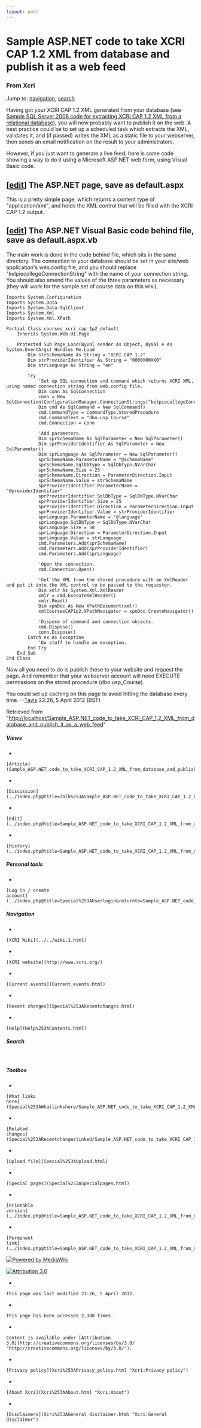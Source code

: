 ```yaml
---
layout: post
---
```


<script>
  (function(i,s,o,g,r,a,m){i['GoogleAnalyticsObject']=r;i[r]=i[r]||function(){
  (i[r].q=i[r].q||[]).push(arguments)},i[r].l=1*new Date();a=s.createElement(o),
  m=s.getElementsByTagName(o)[0];a.async=1;a.src=g;m.parentNode.insertBefore(a,m)
  })(window,document,'script','https://www.google-analytics.com/analytics.js','ga');

  ga('create', 'UA-73710929-3', 'auto');
  ga('send', 'pageview');

</script>







Sample ASP.NET code to take XCRI CAP 1.2 XML from database and publish it as a web feed 
=======================================================================================













### From Xcri 







Jump to:
[navigation](Sample_ASP.NET_code_to_take_XCRI_CAP_1.2_XML_from_database_and_publish_it_as_a_web_feed.html#column-one),
[search](Sample_ASP.NET_code_to_take_XCRI_CAP_1.2_XML_from_database_and_publish_it_as_a_web_feed.html#searchInput)



Having got your XCRI CAP 1.2 XML generated from your database (see
[Sample SQL Server 2008 code for extracting XCRI CAP 1.2 XML from a
relational
database](Sample_SQL_Server_2008_code_for_extracting_XCRI_CAP_1.2_XML_from_a_relational_database.html "Sample SQL Server 2008 code for extracting XCRI CAP 1.2 XML from a relational database")),
you will now probably want to publish it on the web. A best practice
could be to set up a scheduled task which extracts the XML, validates
it, and (if passed) writes the XML as a static file to your webserver,
then sends an email notification on the result to your administrators.

However, if you just want to generate a live feed, here is some code
showing a way to do it using a Microsoft ASP.NET web form, using Visual
Basic code.


\[[edit](../index.php@title=Sample_ASP.NET_code_to_take_XCRI_CAP_1.2_XML_from_database_and_publish_it_as_a_web_feed&action=edit&section=1.html "Edit section: The ASP.NET page, save as default.aspx")\]  The ASP.NET page, save as default.aspx 
-------------------------------------------------------------------------------------------------------------------------------------------------------------------------------------------------------------------------------------------------------------------------------------------------------------------

This is a pretty simple page, which returns a content type of
"application/xml", and holds the XML control that will be filled with
the XCRI CAP 1.2 output.

    
    


\[[edit](../index.php@title=Sample_ASP.NET_code_to_take_XCRI_CAP_1.2_XML_from_database_and_publish_it_as_a_web_feed&action=edit&section=2.html "Edit section: The ASP.NET Visual Basic code behind file, save as default.aspx.vb")\]  The ASP.NET Visual Basic code behind file, save as default.aspx.vb 
---------------------------------------------------------------------------------------------------------------------------------------------------------------------------------------------------------------------------------------------------------------------------------------------------------------------------------------------------------------------------

The main work is done in the code behind file, which sits in the same
directory. The connection to your database should be set in your
site/web application's web.config file, and you should replace
"kelpiecollegeConnectionString" with the name of your connection string.
You should also amend the values of the three parameters as necessary
(they will work for the sample set of course data on this wiki).

    Imports System.Configuration
    Imports System.Data
    Imports System.Data.SqlClient
    Imports System.Xml
    Imports System.Xml.XPath

    Partial Class courses_xcri_cap_1p2_default
        Inherits System.Web.UI.Page

        Protected Sub Page_Load(ByVal sender As Object, ByVal e As System.EventArgs) Handles Me.Load
            Dim strSchemaName As String = "XCRI CAP 1.2"
            Dim strProviderIdentifier As String = "0000X00XX0"
            Dim strLanguage As String = "en"

            Try
                'Set up SQL connection and command which returns XCRI XML, using named connection string from web.config file.
                Dim conn As SqlConnection
                conn = New SqlConnection(ConfigurationManager.ConnectionStrings("kelpiecollegeConnectionString").ConnectionString)
                Dim cmd As SqlCommand = New SqlCommand()
                cmd.CommandType = CommandType.StoredProcedure
                cmd.CommandText = "dbo.usp_Course"
                cmd.Connection = conn

                'Add parameters.
                Dim sprSchemaName As SqlParameter = New SqlParameter()
                Dim sprProviderIdentifier As SqlParameter = New SqlParameter()
                Dim sprLanguage As SqlParameter = New SqlParameter()
                sprSchemaName.ParameterName = "@schemaName"
                sprSchemaName.SqlDbType = SqlDbType.NVarChar
                sprSchemaName.Size = 25
                sprSchemaName.Direction = ParameterDirection.Input
                sprSchemaName.Value = strSchemaName
                sprProviderIdentifier.ParameterName = "@providerIdentifier"
                sprProviderIdentifier.SqlDbType = SqlDbType.NVarChar
                sprProviderIdentifier.Size = 25
                sprProviderIdentifier.Direction = ParameterDirection.Input
                sprProviderIdentifier.Value = strProviderIdentifier
                sprLanguage.ParameterName = "@language"
                sprLanguage.SqlDbType = SqlDbType.NVarChar
                sprLanguage.Size = 50
                sprLanguage.Direction = ParameterDirection.Input
                sprLanguage.Value = strLanguage
                cmd.Parameters.Add(sprSchemaName)
                cmd.Parameters.Add(sprProviderIdentifier)
                cmd.Parameters.Add(sprLanguage)

                'Open the connection.
                cmd.Connection.Open()

                'Get the XML from the stored procedure with an XmlReader and put it into the XML control to be passed to the requester.
                Dim xmlr As System.Xml.XmlReader
                xmlr = cmd.ExecuteXmlReader()
                xmlr.Read()
                Dim xpnDoc As New XPathDocument(xmlr)
                xmlCoursesCAP1p2.XPathNavigator = xpnDoc.CreateNavigator()

                'Dispose of command and connection objects.
                cmd.Dispose()
                conn.Dispose()
            Catch ex As Exception
                'Do stuff to handle an exception.
            End Try
        End Sub
    End Class

Now all you need to do is publish these to your website and request the
page. And remember that your webserver account will need EXECUTE
permissions on the stored procedure (dbo.usp\_Course).

You could set up caching on this page to avoid hitting the database
every time.
--[Tavis](../index.php@title=User%253ATavis&action=edit.html "User:Tavis")
22:26, 5 April 2012 (BST)



Retrieved from
"[http://localhost/Sample\_ASP.NET\_code\_to\_take\_XCRI\_CAP\_1.2\_XML\_from\_database\_and\_publish\_it\_as\_a\_web\_feed](Sample_ASP.NET_code_to_take_XCRI_CAP_1.2_XML_from_database_and_publish_it_as_a_web_feed.html)"

















##### Views



-   

    

    [Article](Sample_ASP.NET_code_to_take_XCRI_CAP_1.2_XML_from_database_and_publish_it_as_a_web_feed.html)
-   

    

    [Discussion](../index.php@title=Talk%253ASample_ASP.NET_code_to_take_XCRI_CAP_1.2_XML_from_database_and_publish_it_as_a_web_feed&action=edit.html)
-   

    

    [Edit](../index.php@title=Sample_ASP.NET_code_to_take_XCRI_CAP_1.2_XML_from_database_and_publish_it_as_a_web_feed&action=edit.html)
-   

    

    [History](../index.php@title=Sample_ASP.NET_code_to_take_XCRI_CAP_1.2_XML_from_database_and_publish_it_as_a_web_feed&action=history.html)







##### Personal tools



-   

    

    [Log in / create
    account](../index.php@title=Special%253AUserlogin&returnto=Sample_ASP.NET_code_to_take_XCRI_CAP_1.2_XML_from_database_and_publish_it_as_a_web_feed.html)











[](../../wiki.1.html "XCRI Wiki")





##### Navigation



-   

    

    [XCRI Wiki](../../wiki.1.html)
-   

    

    [XCRI website](http://www.xcri.org/)
-   

    

    [Current events](Current_events.html)
-   

    

    [Recent changes](Special%253ARecentchanges.html)
-   

    

    [Help](Help%253AContents.html)







##### Search





 









##### Toolbox



-   

    

    [What links
    here](Special%253AWhatlinkshere/Sample_ASP.NET_code_to_take_XCRI_CAP_1.2_XML_from_database_and_publish_it_as_a_web_feed.html)
-   

    

    [Related
    changes](Special%253ARecentchangeslinked/Sample_ASP.NET_code_to_take_XCRI_CAP_1.2_XML_from_database_and_publish_it_as_a_web_feed.html)
-   

    

    [Upload file](Special%253AUpload.html)
-   

    

    [Special pages](Special%253ASpecialpages.html)
-   

    

    [Printable
    version](../index.php@title=Sample_ASP.NET_code_to_take_XCRI_CAP_1.2_XML_from_database_and_publish_it_as_a_web_feed&printable=yes.html)
-   

    

    [Permanent
    link](../index.php@title=Sample_ASP.NET_code_to_take_XCRI_CAP_1.2_XML_from_database_and_publish_it_as_a_web_feed&oldid=4375.html)















[![Powered by
MediaWiki](../skins/common/images/poweredby_mediawiki_88x31.png)](http://www.mediawiki.org/)





[![Attribution 3.0
](http://i.creativecommons.org/l/by/3.0/88x31.png)](http://creativecommons.org/licenses/by/3.0/)



-   

    

    This page was last modified 21:26, 5 April 2012.
-   

    

    This page has been accessed 2,380 times.
-   

    

    Content is available under [Attribution
    3.0](http://creativecommons.org/licenses/by/3.0/ "http://creativecommons.org/licenses/by/3.0/").
-   

    

    [Privacy policy](Xcri%253APrivacy_policy.html "Xcri:Privacy policy")
-   

    

    [About Xcri](Xcri%253AAbout.html "Xcri:About")
-   

    

    [Disclaimers](Xcri%253AGeneral_disclaimer.html "Xcri:General disclaimer")




